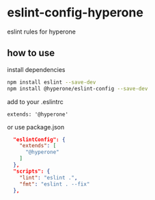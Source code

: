 # eslint-config-hyperone

eslint rules for hyperone

## how to use

install dependencies
```sh
npm install eslint --save-dev
npm install @hyperone/eslint-config --save-dev
```

add to your .eslintrc
```
extends: '@hyperone'
```

or use package.json
```json
  "eslintConfig": {
    "extends": [
      "@hyperone"
    ]
  },
  "scripts": {
    "lint": "eslint .",
    "fmt": "eslint . --fix"
  },
```
